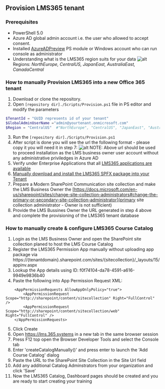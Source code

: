 ## Provision LMS365 tenant ##

### Prerequisites ###

- PowerShell 5.0
- Azure AD global admin account i.e. the user who allowed to accept consent.
- Installed [AzureADPreview](https://www.powershellgallery.com/packages/AzureADPreview/2.0.2.85) PS module or Windows account who can run console as administrator
- Understanding what is the LMS365 region suits for your data
![alt](https://i.imgur.com/VIKlWNW.png)
Regions: *NorthEurope, CentralUS, JapanEast, AustraliaEast, CanadaCentral*

### How to manually Provision LMS365 into a new Office 365 tenant ###

1. Download or clone the repository.
2. Open `[repository dir]./Scripts/Provision.ps1` file in PS editor and modify the parameters

```PowerShell
$TenantId = "GUID represents id of your tenant"
$GlobalAdminUserName ="admin@yourtenant.onmicrosoft.com"
$Region = "CentralUS"  #"NorthEurope", "CentralUS", "JapanEast", "AustraliaEast", "CanadaCentral"
```
3. Run the `[repository dir]./Scripts/Provision.ps1`
4. After script is done you will see the url the following format - please copy it you will need it in step 7:
![alt](https://i.imgur.com/D0xfhLo.png)
NOTE: Above url should be used to proceed installation as the LMS business owner user account without any administrative priviledges in Azure AD
5. Verify under Enterprise Applications that all [LMS365 applications are available](https://helpcenter.elearningforce.com/hc/en-us/articles/360004770257-LMS365-Azure-Active-Directory-architecture)
6. [Manually download and install the LMS365 SPFX package into your Tenant](https://helpcenter.elearningforce.com/hc/en-us/articles/360001535949-How-to-manually-update-the-SPFX-package-for-your-Tenant)
7. Prepare a Modern SharePoint Communication site collection and make the LMS Business Owner the [https://docs.microsoft.com/en-us/sharepoint/sites/change-site-collection-administrators#change-the-primary-or-secondary-site-collection-administrator](primary site collection administrator - Owner is not sufficient)
8. Provide the LMS Bussines Owner the URL generated in step 4 above and complete the provisioning of the LMS365 tenant database

### How to manually create & configure LMS365 Course Catalog ###
1. Login as the LMS Business Owner and open the SharePoint site collection planed to host the LMS Course Catalog
2. Register the LMS365 Permission App manually without uploading app package via https://{tenantdomain}.sharepoint.com/sites/{sitecollection}/_layouts/15/appinv.aspx
3. Lookup the App details using ID: f0f74104-da78-4591-a616-9949e9836b40
4. Paste the following into App Permission Request XML:
```
    <AppPermissionRequests AllowAppOnlyPolicy="true">
        <AppPermissionRequest Scope="http://sharepoint/content/sitecollection" Right="FullControl" />
        <AppPermissionRequest Scope="http://sharepoint/content/sitecollection/web" Right="FullControl" />
    </AppPermissionRequests>
```  
5. Click Create
6. Open https://lms.365.systems in a new tab in the same browser session
7. Press F12 top open the Browser Developer Tools and select the Console tab
8. Enter 'createCatalogManually()' and press enter to launch the 'Add Course Catalog' dialog
9. Paste the URL to the SharePoint Site Collection in the Site Url field
10. Add any additional Catalog Adminstrators from your organization and click 'Save'
11. Now the LMS365 Catalog, Dashboard pages should be created and you are ready to start creating your training



